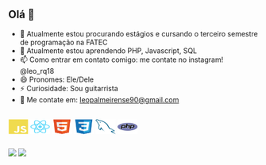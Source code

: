 ## Olá 👋

- 🔭 Atualmente estou procurando estágios e cursando o terceiro semestre de programação na FATEC
- 🌱 Atualmente estou aprendendo PHP, Javascript, SQL
- 📫 Como entrar em contato comigo: me contate no instagram! @leo_rq18
- 😄 Pronomes: Ele/Dele
- ⚡ Curiosidade: Sou guitarrista
- 💬 Me contate em: leopalmeirense90@gmail.com


<div style="display: inline_block"><br>
  <img align="center" alt="Leo-Js" height="30" width="40" src="https://raw.githubusercontent.com/devicons/devicon/master/icons/javascript/javascript-plain.svg">
  <img align="center" alt="Leo-React" height="30" width="40" src="https://raw.githubusercontent.com/devicons/devicon/master/icons/react/react-original.svg">
  <img align="center" alt="Leo-HTML" height="30" width="40" src="https://raw.githubusercontent.com/devicons/devicon/master/icons/html5/html5-original.svg">
  <img align="center" alt="Leo-CSS" height="30" width="40" src="https://raw.githubusercontent.com/devicons/devicon/master/icons/css3/css3-original.svg">
  <img align="center" alt="Leo-SQL" height="30" width="40"  src="https://raw.githubusercontent.com/devicons/devicon/master/icons/mysql/mysql-original.svg">
  <img align="center" alt="Leo-PHP" height="30" width="40"  src="https://raw.githubusercontent.com/devicons/devicon/master/icons/php/php-original.svg">
</div>
  
  ##
 
<div> 
  <a href="https://www.instagram.com/leo_rq18/#" target="_blank"><img src="https://img.shields.io/badge/-Instagram-%23E4405F?style=for-the-badge&logo=instagram&logoColor=white" target="_blank"></a>
  <a href="https://www.linkedin.com/in/leonardo-roque-delandrea-1a4640303/" target="_blank"><img src="https://img.shields.io/badge/-LinkedIn-%230077B5?style=for-the-badge&logo=linkedin&logoColor=white" target="_blank"></a> 
</div>
